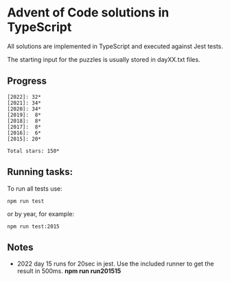 Advent of Code solutions in TypeScript
======================================

All solutions are implemented in TypeScript and executed against Jest tests.

The starting input for the puzzles is usually stored in dayXX.txt files.

## Progress

    [2022]: 32*
    [2021]: 34*
    [2020]: 34*
    [2019]:  8*
    [2018]:  8*
    [2017]:  8*
    [2016]:  6*
    [2015]: 20*

    Total stars: 150*

## Running tasks:

To run all tests use:

    npm run test

or by year, for example:

    npm run test:2015

## Notes

- 2022 day 15 runs for 20sec in jest. Use the included runner to get the result in 500ms. **npm run run201515**